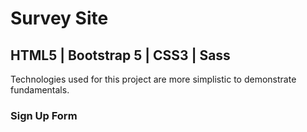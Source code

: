 # Survey Site

## HTML5 | Bootstrap 5 | CSS3 | Sass
Technologies used for this project are more simplistic to demonstrate fundamentals.

### Sign Up Form
